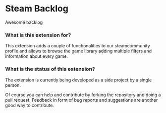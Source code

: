 # Steam Backlog
Awesome backlog

### What is this extension for?
This extension adds a couple of functionalities to our steamcommunity profile and allows to browse the game library adding multiple filters and information about every game.

### What is the status of this extension?
The extension is currently being developed as a side project by a single person.

Of course you can help and contribute by forking the repository and doing a pull request. Feedback in form of bug reports and suggestions are another good way to contribute.
